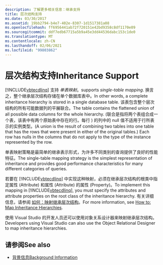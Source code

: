```yaml
---
description: 了解更多相关信息：继承支持
title: 层次结构支持
ms.date: 03/30/2017
ms.assetid: 19bb2794-b4e7-402e-8307-1d1517381a08
ms.openlocfilehash: ff6956441ab72f720151e42bd9358c8df1170e09
ms.sourcegitcommit: ddf7edb67715a5b9a45e3dd44536dabc153c1de0
ms.translationtype: MT
ms.contentlocale: zh-CN
ms.lasthandoff: 02/06/2021
ms.locfileid: "99803862"
---
```

# <a name="inheritance-support"></a><span data-ttu-id="2ffdc-103">层次结构支持</span><span class="sxs-lookup"><span data-stu-id="2ffdc-103">Inheritance Support</span></span>

[!INCLUDE[vbtecdlinq](../../../../../../includes/vbtecdlinq-md.md)] <span data-ttu-id="2ffdc-104">支持 *单表映射*。</span><span class="sxs-lookup"><span data-stu-id="2ffdc-104">supports *single-table mapping*.</span></span> <span data-ttu-id="2ffdc-105">换言之，整个继承层次结构存储在单个数据库表中。</span><span class="sxs-lookup"><span data-stu-id="2ffdc-105">In other words, a complete inheritance hierarchy is stored in a single database table.</span></span> <span data-ttu-id="2ffdc-106">该表包含整个层次结构的所有可能数据列的平展联合。</span><span class="sxs-lookup"><span data-stu-id="2ffdc-106">The table contains the flattened union of all possible data columns for the whole hierarchy.</span></span> <span data-ttu-id="2ffdc-107"> (联合是指将两个表组合成一个表，该表中有两个原始表中存在的行。每行 ) 的列中的 null 值不适用于行所表示的实例类型。</span><span class="sxs-lookup"><span data-stu-id="2ffdc-107">(A union is the result of combining two tables into one table that has the rows that were present in either of the original tables.) Each row has nulls in the columns that do not apply to the type of the instance represented by the row.</span></span>  
  
 <span data-ttu-id="2ffdc-108">单表映射策略是最简单的继承表示形式，为许多不同类别的查询提供了良好的性能特征。</span><span class="sxs-lookup"><span data-stu-id="2ffdc-108">The single-table mapping strategy is the simplest representation of inheritance and provides good performance characteristics for many different categories of queries.</span></span>  
  
 <span data-ttu-id="2ffdc-109">若要在 [!INCLUDE[vbtecdlinq](../../../../../../includes/vbtecdlinq-md.md)] 中实现这种映射，必须在继承层次结构的根类中指定属性 (Attribute) 和属性 (Attribute) 的属性 (Property)。</span><span class="sxs-lookup"><span data-stu-id="2ffdc-109">To implement this mapping in [!INCLUDE[vbtecdlinq](../../../../../../includes/vbtecdlinq-md.md)], you must specify the attributes and attribute properties on the root class of the inheritance hierarchy.</span></span> <span data-ttu-id="2ffdc-110">有关详细信息，请参阅 [如何：映射继承层次结构](how-to-map-inheritance-hierarchies.md)。</span><span class="sxs-lookup"><span data-stu-id="2ffdc-110">For more information, see [How to: Map Inheritance Hierarchies](how-to-map-inheritance-hierarchies.md).</span></span>  
  
 <span data-ttu-id="2ffdc-111">使用 Visual Studio 的开发人员还可以使用对象关系设计器来映射继承层次结构。</span><span class="sxs-lookup"><span data-stu-id="2ffdc-111">Developers using Visual Studio can also use the Object Relational Designer to map inheritance hierarchies.</span></span>  
  
## <a name="see-also"></a><span data-ttu-id="2ffdc-112">请参阅</span><span class="sxs-lookup"><span data-stu-id="2ffdc-112">See also</span></span>

- [<span data-ttu-id="2ffdc-113">背景信息</span><span class="sxs-lookup"><span data-stu-id="2ffdc-113">Background Information</span></span>](background-information.md)

